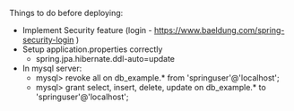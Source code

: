 Things to do before deploying:
- Implement Security feature (login - https://www.baeldung.com/spring-security-login )
- Setup application.properties correctly
    * spring.jpa.hibernate.ddl-auto=update
- In mysql server:
    * mysql> revoke all on db_example.* from 'springuser'@'localhost';
    * mysql> grant select, insert, delete, update on db_example.* to 'springuser'@'localhost';
    